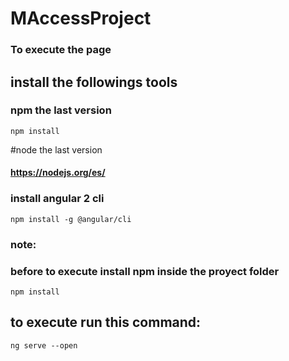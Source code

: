 # MAccessProject

  ### To execute the page

  ## install the followings tools
  ### npm the last version
  ```npm install ```

  #node the last version
  #### https://nodejs.org/es/

  ### install angular 2 cli
  ``` npm install -g @angular/cli ```


  ### note:
  ### before to execute install npm inside the proyect folder
  ``` npm install ```

  ## to execute run this command:
  ``` ng serve --open ```
